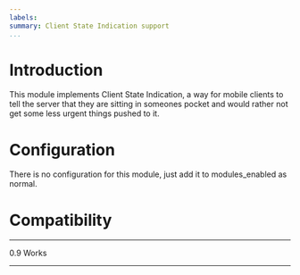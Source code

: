 ```yaml
---
labels:
summary: Client State Indication support
...
```


Introduction
============

This module implements Client State Indication, a way for mobile clients
to tell the server that they are sitting in someones pocket and would
rather not get some less urgent things pushed to it.

Configuration
=============

There is no configuration for this module, just add it to
modules\_enabled as normal.

Compatibility
=============

  ----- -------
  0.9   Works
  ----- -------
